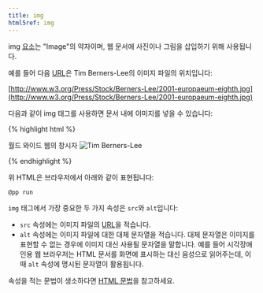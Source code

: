 ```yaml
---
title: img
html5ref: img
---
```

img [요소](/docs/HTML_Element.html)는 "Image"의 약자이며, 웹 문서에 사진이나 그림을 삽입하기 위해 사용됩니다.

예를 들어 다음 [URL](/docs/URL.html)은 Tim Berners-Lee의 이미지 파일의 위치입니다:

[http://www.w3.org/Press/Stock/Berners-Lee/2001-europaeum-eighth.jpg](http://www.w3.org/Press/Stock/Berners-Lee/2001-europaeum-eighth.jpg)

다음과 같이 img 태그를 사용하면 문서 내에 이미지를 넣을 수 있습니다:

{% highlight html %}
<p>
    월드 와이드 웹의 창시자
    <img src="http://www.w3.org/Press/Stock/Berners-Lee/2001-europaeum-eighth.jpg" alt="Tim Berners-Lee">
</p>
{% endhighlight %}

위 HTML은 브라우저에서 아래와 같이 표현됩니다:

``@pp run``

``img`` 태그에서 가장 중요한 두 가지 속성은 ``src``와 ``alt``입니다:

*   ``src`` 속성에는 이미지 파일의 [URL](/docs/URL.html)을 적습니다.
*   ``alt`` 속성에는 이미지 파일에 대한 대체 문자열을 적습니다. 대체 문자열은 이미지를 표현할 수 없는 경우에 이미지 대신 사용될 문자열을 말합니다. 예를 들어 시각장애인용 웹 브라우저는 HTML 문서를 화면에 표시하는 대신 음성으로 읽어주는데, 이 때 ``alt`` 속성에 명시된 문자열이 활용됩니다.

속성을 적는 문법이 생소하다면 [HTML 문법](/docs/HTML_syntax.html)을 참고하세요.
